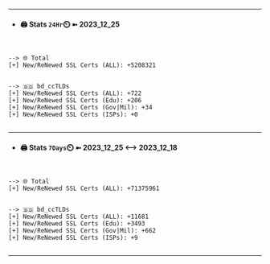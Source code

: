 

---
- #### 🖨️ **Stats** `24Hr`⏲️ ➼ 2023_12_25
```console


--> 🌐 Total
[+] New/ReNewed SSL Certs (ALL): +5208321


--> 🇧🇩 bd_ccTLDs
[+] New/ReNewed SSL Certs (ALL): +722
[+] New/ReNewed SSL Certs (Edu): +206
[+] New/ReNewed SSL Certs (Gov|Mil): +34
[+] New/ReNewed SSL Certs (ISPs): +0


```

---
- #### 🖨️ **Stats** `7Days`⏲️ ➼ 2023_12_25 <--> 2023_12_18
```console


--> 🌐 Total
[+] New/ReNewed SSL Certs (ALL): +71375961


--> 🇧🇩 bd_ccTLDs
[+] New/ReNewed SSL Certs (ALL): +11681
[+] New/ReNewed SSL Certs (Edu): +3493
[+] New/ReNewed SSL Certs (Gov|Mil): +662
[+] New/ReNewed SSL Certs (ISPs): +9


```

---

